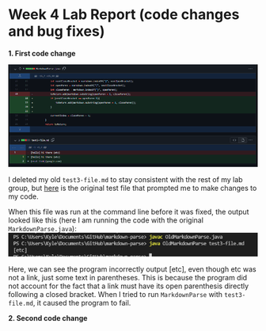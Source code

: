 # Week 4 Lab Report (code changes and bug fixes)

**1. First code change**

![first code change](./cse15l-lab-report-images/code-change-1.PNG)

I deleted my old `test3-file.md` to stay consistent with the rest of my lab group, but [here](https://github.com/kyledvu/markdown-parse/commit/74d205ad28a6354f3e39c53c621cd1787eb2b47f) is the original test file that prompted me to make changes to my code. 

When this file was run at the command line before it was fixed, the output looked like this (here I am running the code with the original `MarkdownParse.java`):
![first failed test](./cse15l-lab-report-images/failed-test-1.PNG)

Here, we can see the program incorrectly output [etc], even though etc was not a link, just some text in parentheses. This is because the program did not account for the fact that a link must have its open parenthesis directly following a closed bracket. When I tried to run `MarkdownParse` with `test3-file.md`, it caused the program to fail.

**2. Second code change**